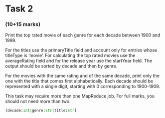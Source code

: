 # Task 2
### (10+15 marks)
Print the top rated movie of each genre for each decade between 1900 and 1999.

For the titles use the primaryTitle field and account only for entries whose titleType is ‘movie’. 
For calculating the top rated movies use the averageRating field and for the release year use the startYear field.
The output should be sorted by decade and then by genre.

For the movies with the same rating and of the same decade, print only the one with the title that comes first alphabetically.
Each decade should be represented with a single digit, starting with 0 corresponding to 1900-1909.

This task may require more than one MapReduce job. For full marks, you should not need more than two.

```python
[decade:int|genre:str|title:str]
```
